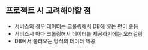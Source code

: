 ## 프로젝트 시 고려해야할 점
- 서비스의 경우 데이터는 크롤링해서 DB에 넣는 편이 좋음
- 서비스시 마다 크롤링해서 데이터를 제공하기에는 오래걸림
- DB에서 불러오는 방식의 데이터 제공
  